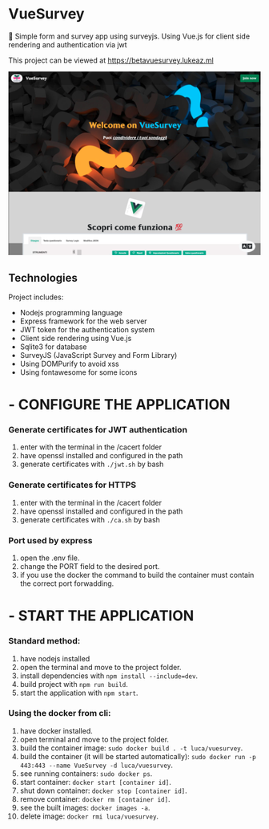 # VueSurvey
📜 Simple form and survey app using surveyjs. Using Vue.js for client side rendering and authentication via jwt

This project can be viewed at https://betavuesurvey.lukeaz.ml

![logo](https://raw.githubusercontent.com/LukeAz/VueSurvey/beta-1.0.0/docs/preview.png)

## Technologies
Project includes:
* Nodejs programming language
* Express framework for the web server
* JWT token for the authentication system
* Client side rendering using Vue.js
* Sqlite3 for database
* SurveyJS (JavaScript Survey and Form Library)
* Using DOMPurify to avoid xss
* Using fontawesome for some icons

# - CONFIGURE THE APPLICATION

### Generate certificates for JWT authentication
1. enter with the terminal in the /cacert folder
2. have openssl installed and configured in the path
3. generate certificates with `./jwt.sh` by bash

### Generate certificates for HTTPS
1. enter with the terminal in the /cacert folder
2. have openssl installed and configured in the path
3. generate certificates with `./ca.sh` by bash

### Port used by express
1. open the .env file.
2. change the PORT field to the desired port.
3. if you use the docker the command to build the container must contain the correct port forwadding.

# - START THE APPLICATION

### Standard method:
1. have nodejs installed
2. open the terminal and move to the project folder.
3. install dependencies with `npm install --include=dev`.
4. build project with `npm run build`.
5. start the application with `npm start`.

### Using the docker from cli:
1. have docker installed.
2. open terminal and move to the project folder.
3. build the container image: `sudo docker build . -t luca/vuesurvey`.
4. build the container (it will be started automatically): `sudo docker run -p 443:443 --name VueSurvey -d luca/vuesurvey`.
5. see running containers: `sudo docker ps`.
6. start container: `docker start [container id]`.
7. shut down container: `docker stop [container id]`.
8. remove container: `docker rm [container id]`.
9. see the built images: `docker images -a`.
10. delete image: `docker rmi luca/vuesurvey`.

